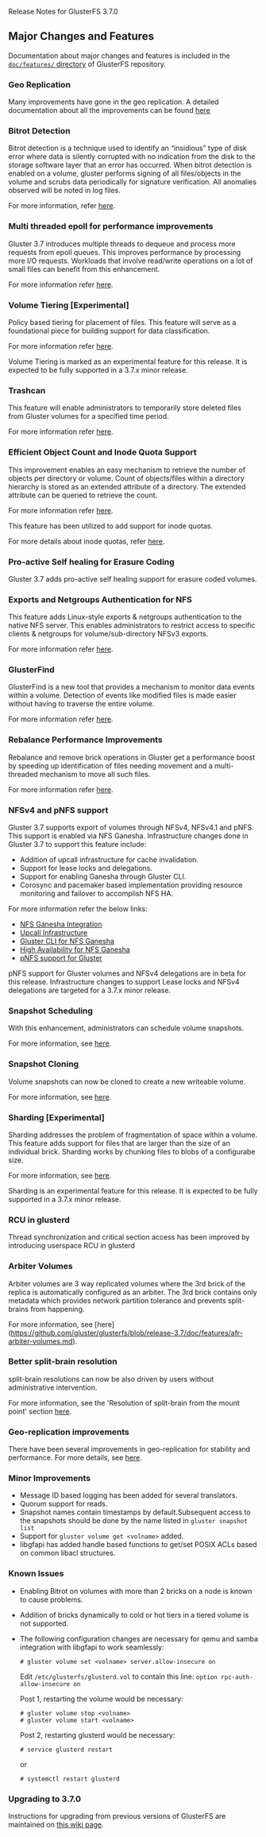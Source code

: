 Release Notes for GlusterFS 3.7.0 

## Major Changes and Features

Documentation about major changes and features is  included in the [`doc/features/` directory](https://github.com/gluster/glusterfs/tree/release-3.7/doc/features) of GlusterFS repository.

### Geo Replication

Many improvements have gone in the geo replication. A detailed documentation about all the improvements can be found [here](./geo-rep-in-3.7.md)

### Bitrot Detection

Bitrot detection is a technique used to identify an “insidious” type of disk error where data is silently corrupted with no indication from the disk to the
storage software layer that an error has occurred. When bitrot detection is enabled on a volume, gluster performs signing of all files/objects in the volume and scrubs data periodically for signature verification. All anomalies observed will be noted in log files. 

For more information, refer [here](http://www.gluster.org/community/documentation/index.php/Features/BitRot).

### Multi threaded epoll for performance improvements

Gluster 3.7 introduces multiple threads to dequeue and process more requests from epoll queues. This improves performance by processing more I/O requests. Workloads that involve read/write operations on a lot of small files can benefit from this enhancement.

For more information refer [here](http://www.gluster.org/community/documentation/index.php/Features/Feature_Smallfile_Perf).

### Volume Tiering [Experimental]

Policy based tiering for placement of files. This feature will serve as a foundational piece for building support for data classification.

For more information refer [here](http://www.gluster.org/community/documentation/index.php/Features/data-classification).

Volume Tiering is marked as an experimental feature for this release. It is expected to be fully supported in a 3.7.x minor release.

### Trashcan

This feature will enable administrators to temporarily store deleted files from Gluster volumes for a specified time period.

For more information refer [here](http://www.gluster.org/community/documentation/index.php/Features/Trash).

### Efficient Object Count and Inode Quota Support

This improvement enables an easy mechanism to retrieve the number of objects per directory or volume. Count of objects/files within a directory hierarchy is stored as an extended attribute of a directory. The extended attribute can be queried to retrieve the count.

For more information refer [here](http://www.gluster.org/community/documentation/index.php/Features/Object_Count).

This feature has been utilized to add support for inode quotas.

For more details about inode quotas, refer [here](https://github.com/gluster/glusterfs/blob/master/doc/features/quota/quota-object-count.md).

### Pro-active Self healing for Erasure Coding

Gluster 3.7 adds pro-active self healing support for erasure coded volumes.

### Exports and Netgroups Authentication for NFS

This feature adds Linux-style exports & netgroups authentication to the native NFS server. This enables administrators to restrict access to specific clients & netgroups for volume/sub-directory NFSv3 exports. 

For more information refer [here](http://www.gluster.org/community/documentation/index.php/Features/Exports_Netgroups_Authentication).

### GlusterFind

GlusterFind is a new tool that provides a mechanism to monitor data events within a volume. Detection of events like modified files is made easier without having to traverse the entire volume.

For more information refer [here](https://github.com/gluster/glusterfs/blob/release-3.7/doc/tools/glusterfind.md).

### Rebalance Performance Improvements

Rebalance and remove brick operations in Gluster get a performance boost by speeding up identification of files needing movement and a multi-threaded mechanism to move all such files.

For more information refer [here](http://www.gluster.org/community/documentation/index.php/Features/improve_rebalance_performance).

### NFSv4 and pNFS support

Gluster 3.7 supports export of volumes through NFSv4, NFSv4.1 and pNFS. This support is enabled via NFS Ganesha. Infrastructure changes done in Gluster 3.7 to support this feature include:

- Addition of upcall infrastructure for cache invalidation.
- Support for lease locks and delegations.
- Support for enabling Ganesha through Gluster CLI.
- Corosync and pacemaker based implementation providing resource monitoring and failover to accomplish NFS HA.

For more information refer the below links:

- [NFS Ganesha Integration](https://github.com/gluster/glusterfs/blob/release-3.7/doc/features/glusterfs_nfs-ganesha_integration.md)
- [Upcall Infrastructure](http://www.gluster.org/community/documentation/index.php/Features/Upcall-infrastructure)
- [Gluster CLI for NFS Ganesha](http://www.gluster.org/community/documentation/index.php/Features/Gluster_CLI_for_ganesha)
- [High Availability for NFS Ganesha](http://www.gluster.org/community/documentation/index.php/Features/HA_for_ganesha)
- [pNFS support for Gluster](https://github.com/gluster/glusterfs/blob/release-3.7/doc/features/mount_gluster_volume_using_pnfs.md)

pNFS support for Gluster volumes and NFSv4 delegations are in beta for this release. Infrastructure changes to support Lease locks and NFSv4 delegations are targeted for a 3.7.x minor release.
 
### Snapshot Scheduling

With this enhancement, administrators can schedule volume snapshots.

For more information, see [here](http://www.gluster.org/community/documentation/index.php/Features/Scheduling_of_Snapshot).

### Snapshot Cloning

Volume snapshots can now be cloned to create a new writeable volume. 

For more information, see [here](http://www.gluster.org/community/documentation/index.php/Features/Clone_of_Snapshot).

### Sharding [Experimental]

Sharding addresses the problem of fragmentation of space within a volume. This feature adds support for files that are larger than the size of an individual brick. Sharding works by chunking files to blobs of a configurabe size. 

For more information, see [here](http://www.gluster.org/community/documentation/index.php/Features/sharding-xlator).

Sharding is an experimental feature for this release. It is expected to be fully supported in a 3.7.x minor release.

### RCU in glusterd

Thread synchronization and critical section access has been improved by introducing userspace RCU in glusterd

### Arbiter Volumes

Arbiter volumes are 3 way replicated volumes where the 3rd brick of the replica is automatically configured as an arbiter. The 3rd brick contains only metadata which provides network partition tolerance and prevents split-brains from happening.

For more information, see [here]
(https://github.com/gluster/glusterfs/blob/release-3.7/doc/features/afr-arbiter-volumes.md).

### Better split-brain resolution

split-brain resolutions can now be also driven by users without administrative intervention.

For more information, see the 'Resolution of split-brain from the mount point' section [here](https://github.com/gluster/glusterfs/blob/release-3.7/doc/features/heal-info-and-split-brain-resolution.md).

### Geo-replication improvements

There have been several improvements in geo-replication for stability and performance. For more details, see [here](https://github.com/gluster/glusterfs/blob/release-3.7/doc/release-notes/geo-rep-in-3.7).

### Minor Improvements

* Message ID based logging has been added for several translators.
* Quorum support for reads.
* Snapshot names contain timestamps by default.Subsequent access to the snapshots should be done by the name listed in `gluster snapshot list`
* Support for `gluster volume get <volname>` added.
* libgfapi has added handle based functions to get/set POSIX ACLs based on common libacl structures.

### Known Issues

* Enabling Bitrot on volumes with more than 2 bricks on a node is known to cause problems.
* Addition of bricks dynamically to cold or hot tiers in a tiered volume is not supported.
* The following configuration changes are necessary for qemu and samba integration with libgfapi to work seamlessly:

    ~~~
    # gluster volume set <volname> server.allow-insecure on
    ~~~

    Edit `/etc/glusterfs/glusterd.vol` to contain this line: `option rpc-auth-allow-insecure on`

    Post 1, restarting the volume would be necessary: 

    ~~~
    # gluster volume stop <volname> 
    # gluster volume start <volname>
    ~~~

    Post 2, restarting glusterd would be necessary: 

    ~~~
    # service glusterd restart
    ~~~

    or

    ~~~
    # systemctl restart glusterd
    ~~~

### Upgrading to 3.7.0

Instructions for upgrading from previous versions of GlusterFS are maintained on [this wiki page](http://www.gluster.org/community/documentation/index.php/Upgrade_to_3.7).
